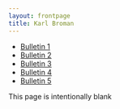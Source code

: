 ```yaml
---
layout: frontpage
title: Karl Broman
---
```


<div class="navbar">
  <div class="navbar-inner">
      <ul class="nav">
          <li><a href="{{ BASE_PATH }}/assets/BlackGrassBulletin_Issue1.pdf">Bulletin 1</a></li>
          <li><a href="{{ BASE_PATH }}/assets/BlackGrassBulletin_Issue2.pdf">Bulletin 2</a></li>
          <li><a href="{{ BASE_PATH }}/assets/BlackGrassBulletin_Issue3.pdf">Bulletin 3</a></li>
          <li><a href="{{ BASE_PATH }}/assets/BlackGrassBulletin_Issue4.pdf">Bulletin 4</a></li>
          <li><a href="{{ BASE_PATH }}/assets/BlackGrassBulletin_Issue5.pdf">Bulletin 5</a></li>
      </ul>
  </div>
</div>

This page is intentionally blank